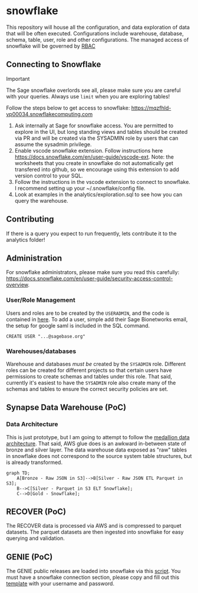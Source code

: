 # snowflake

This repository will house all the configuration, and data exploration of data that will be often executed.  Configurations include warehouse, database, schema, table, user, role and other configurations. The managed access of snowflake will be governed by [RBAC](https://medium.com/snowflake/managed-access-schema-framework-in-rbac-1b63341be418)

## Connecting to Snowflake

> [!IMPORTANT]
> The Sage snowflake overlords see all, please make sure you are careful with your queries.  Always use `limit` when you are exploring tables!

Follow the steps below to get access to snowflake: https://mqzfhld-vp00034.snowflakecomputing.com

1. Ask internally at Sage for snowflake access.  You are permitted to explore in the UI, but long standing views and tables should be created via PR and will be created via the SYSADMIN role by users that can assume the sysadmin privilege.
1. Enable vscode snowflake extension. Follow instructions here https://docs.snowflake.com/en/user-guide/vscode-ext.  Note: the worksheets that you create in snowflake do not automatically get transfered into github, so we encourage using this extension to add version control to your SQL.
1. Follow the instructions in the vscode extension to connect to snowflake.  I recommend setting up your ~/.snowflake/config file.
1. Look at examples in the analytics/exploration.sql to see how you can query the warehouse.

## Contributing

If there is a query you expect to run frequently, lets contribute it to the analytics folder!


## Administration

For snowflake administrators, please make sure you read this carefully: https://docs.snowflake.com/en/user-guide/security-access-control-overview.

### User/Role Management
Users and roles are to be created by the `USERADMIN`, and the code is contained in [here](admin/user_setup.sql).  To add a user, simple add their Sage Bionetworks email, the setup for google saml is included in the SQL command.

```
CREATE USER "...@sagebase.org"
```

### Warehouses/databases

Warehouse and databases _must be_ created by the `SYSADMIN` role. Different roles can be created for different projects so that certain users have permissions to create schemas and tables under this role. That said, currently it's easiest to have the `SYSADMIN` role also create many of the schemas and tables to ensure the correct security policies are set.


## Synapse Data Warehouse (PoC)

### Data Architecture

This is just prototype, but I am going to attempt to follow the [medallion data architecture](https://www.databricks.com/glossary/medallion-architecture). That said, AWS glue does is an awkward in-between state of bronze and silver layer. The data warehouse data exposed as "raw" tables in snowflake does not correspond to the source system table structures, but is already transformed.

```mermaid
graph TD;
    A[Bronze - Raw JSON in S3]-->B[Silver - Raw JSON ETL Parquet in S3];
    B-->C[Silver - Parquet in S3 ELT Snowflake];
    C-->D[Gold - Snowflake];
```

## RECOVER (PoC)

The RECOVER data is processed via AWS and is compressed to parquet datasets.  The parquet datasets are then ingested into snowflake for easy querying and validation.

## GENIE (PoC)

The GENIE public releases are loaded into snowflake via this [script](admin/genie_elt.py).  You must have a snowflake connection section, please copy and fill out this [template](.env_template) with your username and password.
